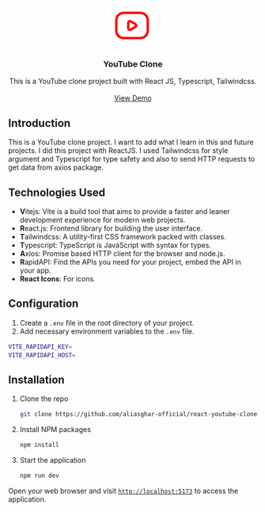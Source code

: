 <!-- PROJECT LOGO -->
<div align="center">
   <a href="https://github.com/aliasghar-official/react-youtube-clone">
    <img src="./public/logo.svg" alt="Logo" width="80" height="80">
  </a>

  <h3 align="center">YouTube Clone</h3>

  <p align="center">
    This is a YouTube clone project built with React JS, Typescript, Tailwindcss.
    <br />
    <br />
    <a href="https://react-youtube-clone.onrender.com/">View Demo</a>
  </p>
</div>


## Introduction

This is a YouTube clone project.
I want to add what I learn in this and future projects.
I did this project with ReactJS.
I used Tailwindcss for style argument and Typescript for type safety and also to send HTTP requests to get data from axios package.


## Technologies Used

- **V**itejs: Vite is a build tool that aims to provide a faster and leaner development experience for modern web projects.
- **R**eact.js: Frontend library for building the user interface.
- **T**ailwindcss: A utility-first CSS framework packed with classes.
- **T**ypescript: TypeScript is JavaScript with syntax for types.
- **A**xios: Promise based HTTP client for the browser and node.js.
- **R**apidAPI: Find the APIs you need for your project, embed the API in your app.
- **React Icons**: For icons.


## Configuration

1. Create a `.env` file in the root directory of your project.
2. Add necessary environment variables to the `.env` file.

```bash
VITE_RAPIDAPI_KEY=
VITE_RAPIDAPI_HOST=
```

## Installation

1. Clone the repo
   ```sh
   git clone https://github.com/aliasghar-official/react-youtube-clone.git
   ```
   
2. Install NPM packages
   ```sh
   npm install
   ```
   
3. Start the application

   ```sh
   npm run dev
   ```

Open your web browser and visit <a href="http://localhost:5173" target="_blank">`http://localhost:5173`</a> to access the application.
